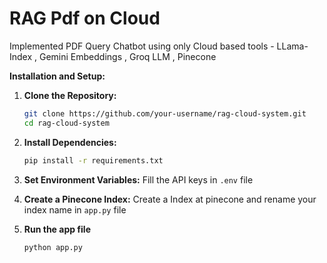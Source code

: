 # RAG Pdf on Cloud
Implemented PDF Query Chatbot using only Cloud based tools - LLama-Index , Gemini Embeddings , Groq LLM , Pinecone 

**Installation and Setup:**

1. **Clone the Repository:**
   ```bash
   git clone https://github.com/your-username/rag-cloud-system.git
   cd rag-cloud-system
   ```
2. **Install Dependencies:**
   ```bash
   pip install -r requirements.txt
   ```
3. **Set Environment Variables:**
   Fill the API keys in `.env` file

4. **Create a Pinecone Index:**
   Create a Index at pinecone and rename your index name in `app.py` file
   
5. **Run the app file**
   ```bash
   python app.py
   ```   
   


